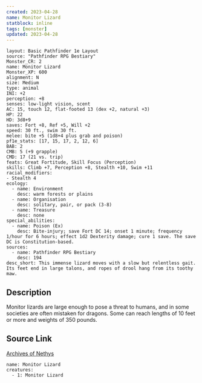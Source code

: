 ```yaml
---
created: 2023-04-28
name: Monitor Lizard
statblock: inline
tags: [monster]
updated: 2023-04-28
---
```

```statblock
layout: Basic Pathfinder 1e Layout
source: "Pathfinder RPG Bestiary"
Monster_CR: 2
name: Monitor Lizard
Monster_XP: 600
alignment: N
size: Medium
type: animal
INI: +2
perception: +8
senses: low-light vision, scent
AC: 15, touch 12, flat-footed 13 (dex +2, natural +3)
HP: 22
HD: 3d8+9
saves: Fort +8, Ref +5, Will +2
speed: 30 ft., swim 30 ft.
melee: bite +5 (1d8+4 plus grab and poison)
pf1e_stats: [17, 15, 17, 2, 12, 6]
BAB: 2
CMB: 5 (+9 grapple)
CMD: 17 (21 vs. trip)
feats: Great Fortitude, Skill Focus (Perception)
skills: Climb +7, Perception +8, Stealth +10, Swim +11
racial_modifiers:
- Stealth 4
ecology:
  - name: Environment
    desc: warm forests or plains
  - name: Organisation
    desc: solitary, pair, or pack (3-8)
  - name: Treasure
    desc: none
special_abilities:
  - name: Poison (Ex)
    desc: Bite-injury; save Fort DC 14; onset 1 minute; frequency 1/hour for 6 hours; effect 1d2 Dexterity damage; cure 1 save. The save DC is Constitution-based.
sources:
  - name: Pathfinder RPG Bestiary
    desc: 194
desc_short: This immense lizard moves with a slow but relentless gait. Its feet end in large talons, and ropes of drool hang from its toothy maw.
```
## Description
Monitor lizards are large enough to pose a threat to humans, and in some societies are often mistaken for dragons. Some can reach lengths of 10 feet or more and weights of 350 pounds.
## Source Link
[Archives of Nethys](https://aonprd.com/MonsterDisplay.aspx?ItemName=Monitor%20Lizard)
```encounter-table
name: Monitor Lizard
creatures:
  - 1: Monitor Lizard
```

